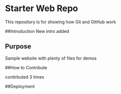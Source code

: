# Starter Web Repo

This repository is for showing how Git and GitHub work

##Introduction
New intro added


## Purpose

Sample website with plenty of files for demos

##How to Contribute

contirbuted 3 times

##Deployment